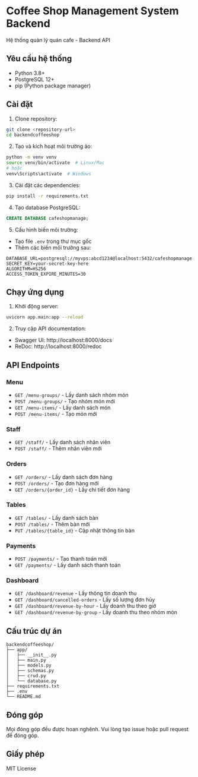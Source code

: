 # Coffee Shop Management System Backend

Hệ thống quản lý quán cafe - Backend API

## Yêu cầu hệ thống

- Python 3.8+
- PostgreSQL 12+
- pip (Python package manager)

## Cài đặt

1. Clone repository:
```bash
git clone <repository-url>
cd backendcoffeeshop
```

2. Tạo và kích hoạt môi trường ảo:
```bash
python -m venv venv
source venv/bin/activate  # Linux/Mac
# hoặc
venv\Scripts\activate  # Windows
```

3. Cài đặt các dependencies:
```bash
pip install -r requirements.txt
```

4. Tạo database PostgreSQL:
```sql
CREATE DATABASE cafeshopmanage;
```

5. Cấu hình biến môi trường:
- Tạo file `.env` trong thư mục gốc
- Thêm các biến môi trường sau:
```
DATABASE_URL=postgresql://myvps:abcd1234@localhost:5432/cafeshopmanage
SECRET_KEY=your-secret-key-here
ALGORITHM=HS256
ACCESS_TOKEN_EXPIRE_MINUTES=30
```

## Chạy ứng dụng

1. Khởi động server:
```bash
uvicorn app.main:app --reload
```

2. Truy cập API documentation:
- Swagger UI: http://localhost:8000/docs
- ReDoc: http://localhost:8000/redoc

## API Endpoints

### Menu
- `GET /menu-groups/` - Lấy danh sách nhóm món
- `POST /menu-groups/` - Tạo nhóm món mới
- `GET /menu-items/` - Lấy danh sách món
- `POST /menu-items/` - Tạo món mới

### Staff
- `GET /staff/` - Lấy danh sách nhân viên
- `POST /staff/` - Thêm nhân viên mới

### Orders
- `GET /orders/` - Lấy danh sách đơn hàng
- `POST /orders/` - Tạo đơn hàng mới
- `GET /orders/{order_id}` - Lấy chi tiết đơn hàng

### Tables
- `GET /tables/` - Lấy danh sách bàn
- `POST /tables/` - Thêm bàn mới
- `PUT /tables/{table_id}` - Cập nhật thông tin bàn

### Payments
- `POST /payments/` - Tạo thanh toán mới
- `GET /payments/` - Lấy danh sách thanh toán

### Dashboard
- `GET /dashboard/revenue` - Lấy thông tin doanh thu
- `GET /dashboard/cancelled-orders` - Lấy số lượng đơn hủy
- `GET /dashboard/revenue-by-hour` - Lấy doanh thu theo giờ
- `GET /dashboard/revenue-by-group` - Lấy doanh thu theo nhóm món

## Cấu trúc dự án

```
backendcoffeeshop/
├── app/
│   ├── __init__.py
│   ├── main.py
│   ├── models.py
│   ├── schemas.py
│   ├── crud.py
│   └── database.py
├── requirements.txt
├── .env
└── README.md
```

## Đóng góp

Mọi đóng góp đều được hoan nghênh. Vui lòng tạo issue hoặc pull request để đóng góp.

## Giấy phép

MIT License 